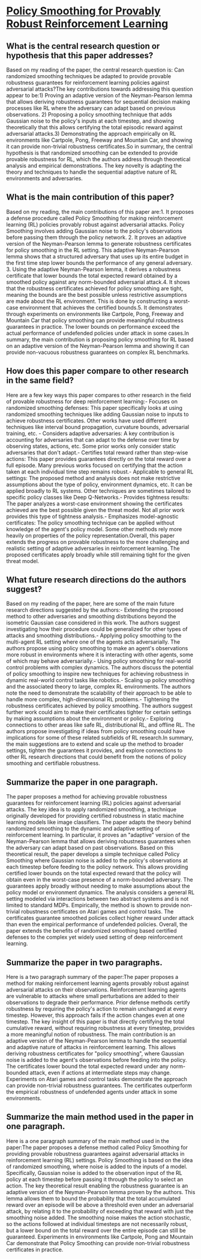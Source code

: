 # [Policy Smoothing for Provably Robust Reinforcement Learning](https://arxiv.org/abs/2106.11420)

## What is the central research question or hypothesis that this paper addresses?

Based on my reading of the paper, the central research question is: Can randomized smoothing techniques be adapted to provide provable robustness guarantees for reinforcement learning policies against adversarial attacks?The key contributions towards addressing this question appear to be:1) Proving an adaptive version of the Neyman-Pearson lemma that allows deriving robustness guarantees for sequential decision making processes like RL where the adversary can adapt based on previous observations. 2) Proposing a policy smoothing technique that adds Gaussian noise to the policy's inputs at each timestep, and showing theoretically that this allows certifying the total episodic reward against adversarial attacks.3) Demonstrating the approach empirically on RL environments like Cartpole, Pong, Freeway and Mountain Car, and showing it can provide non-trivial robustness certificates.So in summary, the central hypothesis is that randomized smoothing can be extended to provide provable robustness for RL, which the authors address through theoretical analysis and empirical demonstrations. The key novelty is adapting the theory and techniques to handle the sequential adaptive nature of RL environments and adversaries.


## What is the main contribution of this paper?

Based on my reading, the main contributions of this paper are:1. It proposes a defense procedure called Policy Smoothing for making reinforcement learning (RL) policies provably robust against adversarial attacks. Policy Smoothing involves adding Gaussian noise to the policy's observations before passing them through the policy network. 2. It proves an adaptive version of the Neyman-Pearson lemma to generate robustness certificates for policy smoothing in the RL setting. This adaptive Neyman-Pearson lemma shows that a structured adversary that uses up its entire budget in the first time step lower bounds the performance of any general adversary. 3. Using the adaptive Neyman-Pearson lemma, it derives a robustness certificate that lower bounds the total expected reward obtained by a smoothed policy against any norm-bounded adversarial attack.4. It shows that the robustness certificates achieved for policy smoothing are tight, meaning the bounds are the best possible unless restrictive assumptions are made about the RL environment. This is done by constructing a worst-case environment that achieves the certified bounds.5. It demonstrates through experiments on environments like Cartpole, Pong, Freeway and Mountain Car that policy smoothing can provide meaningful robustness guarantees in practice. The lower bounds on performance exceed the actual performance of undefended policies under attack in some cases.In summary, the main contribution is proposing policy smoothing for RL based on an adaptive version of the Neyman-Pearson lemma and showing it can provide non-vacuous robustness guarantees on complex RL benchmarks.


## How does this paper compare to other research in the same field?

Here are a few key ways this paper compares to other research in the field of provable robustness for deep reinforcement learning:- Focuses on randomized smoothing defenses: This paper specifically looks at using randomized smoothing techniques like adding Gaussian noise to inputs to achieve robustness certificates. Other works have used different techniques like interval bound propagation, curvature bounds, adversarial training, etc. - Considers adaptive adversaries: A key contribution is accounting for adversaries that can adapt to the defense over time by observing states, actions, etc. Some prior works only consider static adversaries that don't adapt.- Certifies total reward rather than step-wise actions: This paper provides guarantees directly on the total reward over a full episode. Many previous works focused on certifying that the action taken at each individual time step remains robust.- Applicable to general RL settings: The proposed method and analysis does not make restrictive assumptions about the type of policy, environment dynamics, etc. It can be applied broadly to RL systems. Other techniques are sometimes tailored to specific policy classes like Deep Q-Networks.- Provides tightness results: The paper analyzes a worst-case environment showing the certificates achieved are the best possible given the threat model. Not all prior work provides this type of tightness analysis.- Emphasizes model-agnostic certificates: The policy smoothing technique can be applied without knowledge of the agent's policy model. Some other methods rely more heavily on properties of the policy representation.Overall, this paper extends the progress on provable robustness to the more challenging and realistic setting of adaptive adversaries in reinforcement learning. The proposed certificates apply broadly while still remaining tight for the given threat model.


## What future research directions do the authors suggest?

Based on my reading of the paper, here are some of the main future research directions suggested by the authors:- Extending the proposed method to other adversaries and smoothing distributions beyond the isometric Gaussian case considered in this work. The authors suggest investigating how their procedure could be generalized for other types of attacks and smoothing distributions.- Applying policy smoothing to the multi-agent RL setting where one of the agents acts adversarially. The authors propose using policy smoothing to make an agent's observations more robust in environments where it is interacting with other agents, some of which may behave adversarially.- Using policy smoothing for real-world control problems with complex dynamics. The authors discuss the potential of policy smoothing to inspire new techniques for achieving robustness in dynamic real-world control tasks like robotics.- Scaling up policy smoothing and the associated theory to large, complex RL environments. The authors note the need to demonstrate the scalability of their approach to be able to handle more complex, high-dimensional RL problems.- Tightening the robustness certificates achieved by policy smoothing. The authors suggest further work could aim to make their certificates tighter for certain settings by making assumptions about the environment or policy.- Exploring connections to other areas like safe RL, distributional RL, and offline RL. The authors propose investigating if ideas from policy smoothing could have implications for some of these related subfields of RL research.In summary, the main suggestions are to extend and scale up the method to broader settings, tighten the guarantees it provides, and explore connections to other RL research directions that could benefit from the notions of policy smoothing and certifiable robustness.


## Summarize the paper in one paragraph.

The paper proposes a method for achieving provable robustness guarantees for reinforcement learning (RL) policies against adversarial attacks. The key idea is to apply randomized smoothing, a technique originally developed for providing certified robustness in static machine learning models like image classifiers. The paper adapts the theory behind randomized smoothing to the dynamic and adaptive setting of reinforcement learning. In particular, it proves an "adaptive" version of the Neyman-Pearson lemma that allows deriving robustness guarantees when the adversary can adapt based on past observations. Based on this theoretical result, the paper develops a simple technique called Policy Smoothing where Gaussian noise is added to the policy's observations at each timestep before feeding to the policy network. This allows providing certified lower bounds on the total expected reward that the policy will obtain even in the worst-case presence of a norm-bounded adversary. The guarantees apply broadly without needing to make assumptions about the policy model or environment dynamics. The analysis considers a general RL setting modeled via interactions between two abstract systems and is not limited to standard MDPs. Empirically, the method is shown to provide non-trivial robustness certificates on Atari games and control tasks. The certificates guarantee smoothed policies collect higher reward under attack than even the empirical performance of undefended policies. Overall, the paper extends the benefits of randomized smoothing based certified defenses to the complex yet widely used setting of deep reinforcement learning.


## Summarize the paper in two paragraphs.

Here is a two paragraph summary of the paper:The paper proposes a method for making reinforcement learning agents provably robust against adversarial attacks on their observations. Reinforcement learning agents are vulnerable to attacks where small perturbations are added to their observations to degrade their performance. Prior defense methods certify robustness by requiring the policy's action to remain unchanged at every timestep. However, this approach fails if the action changes even at one timestep. The key insight of this paper is that directly certifying the total cumulative reward, without requiring robustness at every timestep, provides a more meaningful notion of robustness. The main contribution is an adaptive version of the Neyman-Pearson lemma to handle the sequential and adaptive nature of attacks in reinforcement learning. This allows deriving robustness certificates for "policy smoothing", where Gaussian noise is added to the agent's observations before feeding into the policy. The certificates lower bound the total expected reward under any norm-bounded attack, even if actions at intermediate steps may change. Experiments on Atari games and control tasks demonstrate the approach can provide non-trivial robustness guarantees. The certificates outperform the empirical robustness of undefended agents under attack in some environments.


## Summarize the main method used in the paper in one paragraph.

Here is a one paragraph summary of the main method used in the paper:The paper proposes a defense method called Policy Smoothing for providing provable robustness guarantees against adversarial attacks in reinforcement learning (RL) settings. Policy Smoothing is based on the idea of randomized smoothing, where noise is added to the inputs of a model. Specifically, Gaussian noise is added to the observation input of the RL policy at each timestep before passing it through the policy to select an action. The key theoretical result enabling the robustness guarantee is an adaptive version of the Neyman-Pearson lemma proven by the authors. This lemma allows them to bound the probability that the total accumulated reward over an episode will be above a threshold even under an adversarial attack, by relating it to the probability of exceeding that reward with just the smoothing noise added. The smoothing noise makes the action stochastic, so the actions followed at individual timesteps are not necessarily robust, but a lower bound on the total reward over the entire episode can still be guaranteed. Experiments in environments like Cartpole, Pong and Mountain Car demonstrate that Policy Smoothing can provide non-trivial robustness certificates in practice.
